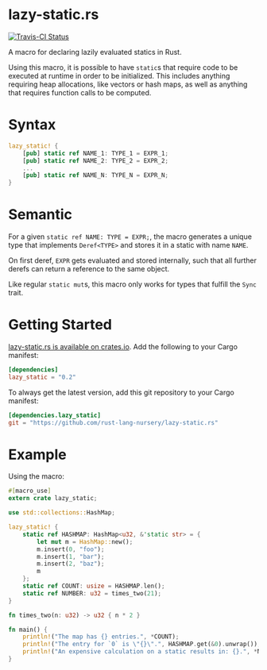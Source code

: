 lazy-static.rs
==============

[![Travis-CI Status](https://travis-ci.org/rust-lang-nursery/lazy-static.rs.svg?branch=master)](https://travis-ci.org/rust-lang-nursery/lazy-static.rs)

A macro for declaring lazily evaluated statics in Rust.

Using this macro, it is possible to have `static`s that require code to be
executed at runtime in order to be initialized.
This includes anything requiring heap allocations, like vectors or hash maps,
as well as anything that requires function calls to be computed.

# Syntax

```rust
lazy_static! {
    [pub] static ref NAME_1: TYPE_1 = EXPR_1;
    [pub] static ref NAME_2: TYPE_2 = EXPR_2;
    ...
    [pub] static ref NAME_N: TYPE_N = EXPR_N;
}
```

# Semantic

For a given `static ref NAME: TYPE = EXPR;`, the macro generates a
unique type that implements `Deref<TYPE>` and stores it in a static with name `NAME`.

On first deref, `EXPR` gets evaluated and stored internally, such that all further derefs
can return a reference to the same object.

Like regular `static mut`s, this macro only works for types that fulfill the `Sync`
trait.

# Getting Started

[lazy-static.rs is available on crates.io](https://crates.io/crates/lazy_static).
Add the following to your Cargo manifest:

```toml
[dependencies]
lazy_static = "0.2"
```

To always get the latest version, add this git repository to your
Cargo manifest:

```toml
[dependencies.lazy_static]
git = "https://github.com/rust-lang-nursery/lazy-static.rs"
```
# Example

Using the macro:

```rust
#[macro_use]
extern crate lazy_static;

use std::collections::HashMap;

lazy_static! {
    static ref HASHMAP: HashMap<u32, &'static str> = {
        let mut m = HashMap::new();
        m.insert(0, "foo");
        m.insert(1, "bar");
        m.insert(2, "baz");
        m
    };
    static ref COUNT: usize = HASHMAP.len();
    static ref NUMBER: u32 = times_two(21);
}

fn times_two(n: u32) -> u32 { n * 2 }

fn main() {
    println!("The map has {} entries.", *COUNT);
    println!("The entry for `0` is \"{}\".", HASHMAP.get(&0).unwrap());
    println!("An expensive calculation on a static results in: {}.", *NUMBER);
}
```
